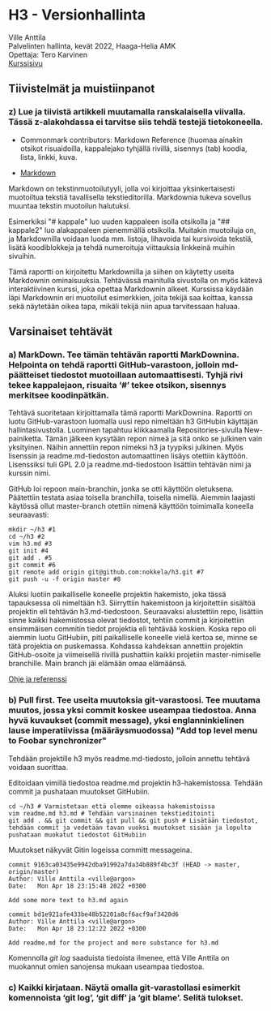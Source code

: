 # H3 - Versionhallinta

Ville Anttila\
Palvelinten hallinta, kevät 2022, Haaga-Helia AMK\
Opettaja: Tero Karvinen\
[Kurssisivu](https://terokarvinen.com/2021/configuration-management-systems-2022-spring/)

## Tiivistelmät ja muistiinpanot

### z) Lue ja tiivistä artikkeli muutamalla ranskalaisella viivalla. Tässä z-alakohdassa ei tarvitse siis tehdä testejä tietokoneella.

* Commonmark contributors: Markdown Reference (huomaa ainakin otsikot risuaidoilla, kappalejako tyhjällä rivillä, sisennys (tab) koodia, lista, linkki, kuva.

* [Markdown](https://commonmark.org/help/)


Markdown on tekstinmuotoilutyyli, jolla voi kirjoittaa yksinkertaisesti muotoiltua tekstiä tavallisella tekstieditorilla. Markdownia tukeva sovellus muuntaa tekstin muotoilun halutuksi.

Esimerkiksi "# kappale" luo uuden kappaleen isolla otsikolla ja "## kappale2" luo alakappaleen pienemmällä otsikolla. Muitakin muotoiluja on, ja Markdownilla voidaan luoda mm. listoja, lihavoida tai kursivoida tekstiä, lisätä koodiblokkeja ja tehdä numeroituja viittauksia linkkeinä muihin sivuihin.

Tämä raportti on kirjoitettu Markdownilla ja siihen on käytetty useita Markdownin ominaisuuksia. Tehtävässä mainitulla sivustolla on myös kätevä interaktiivinen kurssi, joka opettaa Markdownin alkeet. Kurssissa käydään läpi Markdownin eri muotoilut esimerkkien, joita tekijä saa koittaa, kanssa sekä näytetään oikea tapa, mikäli tekijä niin apua tarvitessaan haluaa.

## Varsinaiset tehtävät

### a) MarkDown. Tee tämän tehtävän raportti MarkDownina. Helpointa on tehdä raportti GitHub-varastoon, jolloin md-päätteiset tiedostot muotoillaan automaattisesti. Tyhjä rivi tekee kappalejaon, risuaita ‘#’ tekee otsikon, sisennys merkitsee koodinpätkän.

Tehtävä suoritetaan kirjoittamalla tämä raportti MarkDownina. Raportti on luotu GitHub-varastoon luomalla uusi repo nimeltään h3 GitHubin käyttäjän hallintasivustolla. Luominen tapahtuu klikkaamalla Repositories-sivulla New-painiketta. Tämän jälkeen kysytään repon nimeä ja sitä onko se julkinen vain yksityinen. Näihin annettiin repon nimeksi h3 ja tyypiksi julkinen. Myös lisenssin ja readme.md-tiedoston automaattinen lisäys otettiin käyttöön. Lisenssiksi tuli GPL 2.0 ja readme.md-tiedostoon lisättiin tehtävän nimi ja kurssin nimi.

GitHub loi repoon main-branchin, jonka se otti käyttöön oletuksena. Päätettiin testata asiaa toisella branchilla, toisella nimellä. Aiemmin laajasti käytössä ollut master-branch otettiin nimenä käyttöön toimimalla koneella seuraavasti:

 	mkdir ~/h3 #1
 	cd ~/h3 #2
 	vim h3.md #3
 	git init #4
 	git add . #5
 	git commit #6
 	git remote add origin git@github.com:nokkela/h3.git #7
 	git push -u -f origin master #8 

Aluksi luotiin paikalliselle koneelle projektin hakemisto, joka tässä tapauksessa oli nimeltään h3. Siirryttiin hakemistoon ja kirjoitettiin sisältöä projektin eli tehtävän h3.md-tiedostoon. Seuraavaksi alustettiin repo, lisättiin sinne kaikki hakemistossa olevat tiedostot, tehtiin commit ja kirjoitettiin ensimmäisen commitin tiedot projektia eli tehtävää koskien. Koska repo oli aiemmin luotu GitHubiin, piti paikalliselle koneelle vielä kertoa se, minne se tätä projektia on puskemassa. Kohdassa kahdeksan annettiin projektin GitHub-osoite ja viimeisellä rivillä pushattiin kaikki projetiin master-nimiselle branchille. Main branch jäi elämään omaa elämäänsä. 

[Ohje ja referenssi](https://www.digitalocean.com/community/tutorials/how-to-push-an-existing-project-to-github)


### b) Pull first. Tee useita muutoksia git-varastoosi. Tee muutama muutos, jossa yksi commit koskee useampaa tiedostoa. Anna hyvä kuvaukset (commit message), yksi englanninkielinen lause imperatiivissa (määräysmuodossa) "Add top level menu to Foobar synchronizer"

Tehdään projektille h3 myös readme.md-tiedosto, jolloin annettu tehtävä voidaan suorittaa.

Editoidaan vimillä tiedostoa readme.md projektin h3-hakemistossa. Tehdään commit ja pushataan muutokset GitHubiin.
	
	cd ~/h3 # Varmistetaan että olemme oikeassa hakemistoissa
	vim readme.md h3.md # Tehdään varsinainen tekstieditointi
	git add . && git commit && git pull && git push # Lisätään tiedostot, tehdään commit ja vedetään tavan vuoksi muutokset sisään ja lopulta pushataan muokatut tiedostot GitHubiin

Muutokset näkyvät Gitin logeissa committ messageina.

	commit 9163ca03435e9942dba91992a7da34b889f4bc3f (HEAD -> master, origin/master)
	Author: Ville Anttila <ville@argon>
	Date:   Mon Apr 18 23:15:48 2022 +0300
		
	Add some more text to h3.md again
	
	commit bd1e921afe433be48b52201a8cf6acf9af3420d6
	Author: Ville Anttila <ville@argon>
	Date:   Mon Apr 18 23:12:22 2022 +0300

	Add readme.md for the project and more substance for h3.md

Komennolla *git log* saaduista tiedoista ilmenee, että Ville Anttila on muokannut omien sanojensa mukaan useampaa tiedostoa.


### c) Kaikki kirjataan. Näytä omalla git-varastollasi esimerkit komennoista ‘git log’, ‘git diff’ ja ‘git blame’. Selitä tulokset.




